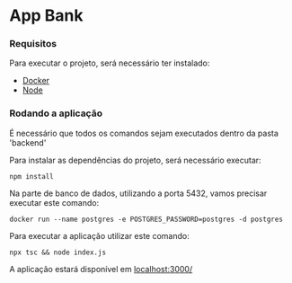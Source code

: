 # App Bank

### Requisitos

Para executar o projeto, será necessário ter instalado:

- [Docker](https://www.docker.com/) 
- [Node](https://nodejs.org/en/download/)

### Rodando a aplicação

É necessário que todos os comandos sejam executados dentro da pasta 'backend'

Para instalar as dependências do projeto, será necessário executar:

```
npm install
```

Na parte de banco de dados, utilizando a porta 5432, vamos precisar executar este comando:

```
docker run --name postgres -e POSTGRES_PASSWORD=postgres -d postgres
```

Para executar a aplicação utilizar este comando:

```
npx tsc && node index.js
```

A aplicação estará disponível em [localhost:3000/](localhost:3000/) 


